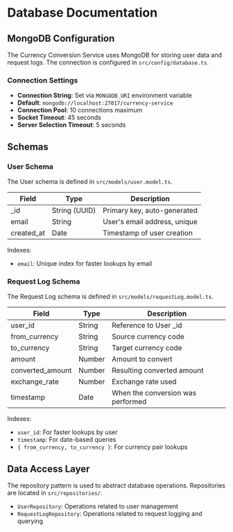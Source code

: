 # Database Documentation

## MongoDB Configuration

The Currency Conversion Service uses MongoDB for storing user data and request logs. The connection is configured in `src/config/database.ts`.

### Connection Settings

- **Connection String**: Set via `MONGODB_URI` environment variable
- **Default**: `mongodb://localhost:27017/currency-service`
- **Connection Pool**: 10 connections maximum
- **Socket Timeout**: 45 seconds
- **Server Selection Timeout**: 5 seconds

## Schemas

### User Schema

The User schema is defined in `src/models/user.model.ts`.

| Field | Type | Description |
|-------|------|-------------|
| _id | String (UUID) | Primary key, auto-generated |
| email | String | User's email address, unique |
| created_at | Date | Timestamp of user creation |

Indexes:
- `email`: Unique index for faster lookups by email

### Request Log Schema

The Request Log schema is defined in `src/models/requestLog.model.ts`.

| Field | Type | Description |
|-------|------|-------------|
| user_id | String | Reference to User _id |
| from_currency | String | Source currency code |
| to_currency | String | Target currency code |
| amount | Number | Amount to convert |
| converted_amount | Number | Resulting converted amount |
| exchange_rate | Number | Exchange rate used |
| timestamp | Date | When the conversion was performed |

Indexes:
- `user_id`: For faster lookups by user
- `timestamp`: For date-based queries
- `{ from_currency, to_currency }`: For currency pair lookups

## Data Access Layer

The repository pattern is used to abstract database operations. Repositories are located in `src/repositories/`.

- `UserRepository`: Operations related to user management
- `RequestLogRepository`: Operations related to request logging and querying 